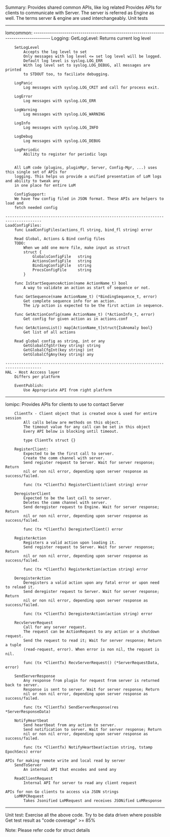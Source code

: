 Summary:
    Provides shared common APIs, like log related
    Provides APIs for clients to communicate with Server.
    The server is referred as Engine as well. 
    The terms server & engine are used interchangeably.
    Unit tests


**********************************************************************************************
lomcommon:
    --------------------------------------------------------------------------------------
    Logging:
        GetLogLevel:
            Returns current log level

        SetLogLevel
            Accepts the log level to set
            Only messages with log level <= set log level will be logged.
            Default log level is syslog.LOG_ERR
            With log level set to syslog.LOG_DEBUG, all messages are printed
            to STDOUT too, to faciliate debugging.
           
        LogPanic
            Log messages with syslog.LOG_CRIT and call for process exit.

        LogError
            Log messages with syslog.LOG_ERR

        LogWarning
            Log messages with syslog.LOG_WARNING

        LogInfo
            Log messages with syslog.LOG_INFO

        LogDebug
            Log messages with syslog.LOG_DEBUG
            
        LogPeriodic
            Ability to register for periodic logs
 

        All LoM code (plugins, pluginMgr, Server, Config-Mgr, ...) uses this single set of APIs for
        logging. This helps us provide a unified presentation of LoM logs and ability to tweak any
        in one place for entire LoM

        ConfigSupport:
        We have few config filed in JSON format. These APIs are helpers to load and
        fetch needed config

    --------------------------------------------------------------------------------------
    LoadConfigFiles:
        func LoadConfigFiles(actions_fl string, bind_fl string) error

        Read Global, Actions & Bind config files
        TODO:
            When we add one more file, make input as struct 
            struct {
                GlobalsConfigFile   string
                ActionsConfigFile   string
                BindingConfigFile   string
                ProcsConfigFile     string
            }

        func IsStartSequenceAction(name ActionName_t) bool
            A way to validate an action as start of sequence or not.

        func GetSequence(name ActionName_t) (*BindingSequence_t, error)
            Get complete sequence info for an action. 
            The i/p action is expected to be the first action in sequence.

        func GetActionConfig(name ActionName_t) (*ActionInfo_t, error)
            Get config for given action as in actions.conf

        func GetActionsList() map[ActionName_t]struct{IsAnomaly bool} 
            Get list of all actions

        Read global config as string, int or any
            GetGlobalCfgStr(key string) string 
            GetGlobalCfgInt(key string) int
            GetGlobalCfgAny(key string) any
    
    --------------------------------------------------------------------------------------
    HAL - Host Acccess layer
        Differs per platform

        EventPublish:
            Use Appropriate API from right platform
    


**********************************************************************************************
lomipc:
    Provides APIs for clients to use to contact Server

        ClientTx - Client object that is created once & used for entire session
            All calls below are methods on this object.
            The timeout value for any call can be set in this object 
            Every API below is blocking until timeout.

            type ClientTx struct {}

        RegisterClient:
            Expected to be the first call to server.
            Create the comm channel with server.
            Send register request to Server. Wait for server response; Return
            nil or non nil error, depending upon server response as success/failed.

            func (tx *ClientTx) RegisterClient(client string) error
            
        DeregisterClient
            Expected to be the last call to server.
            Deletes the comm channel with server.
            Send deregister request to Engine. Wait for server response; Return
            nil or non nil error, depending upon server response as success/failed.

            func (tx *ClientTx) DeregisterClient() error 

        RegisterAction
            Registers a valid action upon loading it.
            Send register request to Server. Wait for server response; Return
            nil or non nil error, depending upon server response as success/failed.

            func (tx *ClientTx) RegisterAction(action string) error

        DeregisterAction
            Deregisters a valid action upon any fatal error or upon need to reload it.
            Send deregister request to Server. Wait for server response; Return
            nil or non nil error, depending upon server response as success/failed.

            func (tx *ClientTx) DeregisterAction(action string) error

        RecvServerRequest
            Call for any server request. 
            The request can be ActionRequest to any action or a shutdown request.
            Send the request to read it; Wait for server response; Return a tuple
            (read-request, error). When error is non nil, the requset is nil.

            func (tx *ClientTx) RecvServerRequest() (*ServerRequestData, error)

        SendServerResponse
            Any response from plugin for request from server is returned back to server.
            Response is sent to server. Wait for server response; Return
            nil or non nil error, depending upon server response as success/failed.

            func (tx *ClientTx) SendServerResponse(res *ServerResponseData) 

        NotifyHeartbeat
            Send heartbeat from any action to server.
            Send notification to server. Wait for server response; Return
            nil or non nil error, depending upon server response as success/failed.
    
            func (tx *ClientTx) NotifyHeartbeat(action string, tstamp EpochSecs) error

    APIs for making remote write and local read by server
        SendToServer
            An internal API that encodes and send any

        ReadClientRequest
            Internal API for server to read any client request

    APIs for non Go clients to access via JSON strings
        LoMRPCRequest
            Takes Jsonified LoMRequest and receives JSONified LoMResponse


**********************************************************************************************
Unit test:
    Exercise all the above code.
    Try to be data driven where possible
    Get test result as "code coverage" >= 85%

    
Note: Please refer code for struct details
